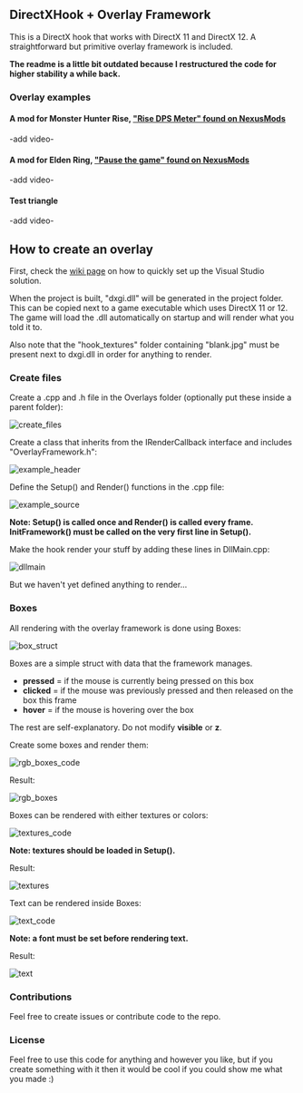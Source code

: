 ## DirectXHook + Overlay Framework
This is a DirectX hook that works with DirectX 11 and DirectX 12. A straightforward but primitive overlay framework is included.

**The readme is a little bit outdated because I restructured the code for higher stability a while back.**

### Overlay examples
#### A mod for Monster Hunter Rise, ["Rise DPS Meter" found on NexusMods](https://www.nexusmods.com/monsterhunterrise/mods/289)

-add video-

#### A mod for Elden Ring, ["Pause the game" found on NexusMods](https://www.nexusmods.com/eldenring/mods/43)

-add video-

#### Test triangle

-add video-

## How to create an overlay
First, check the [wiki page](https://github.com/techiew/DirectXHook/wiki/How-to-set-up-the-Visual-Studio-solution) on how to quickly set up the Visual Studio solution.

When the project is built, "dxgi.dll" will be generated in the project folder. This can be copied next to a game executable which uses DirectX 11 or 12. The game will load the .dll automatically on startup and will render what you told it to.

Also note that the "hook_textures" folder containing "blank.jpg" must be present next to dxgi.dll in order for anything to render.

### Create files
Create a .cpp and .h file in the Overlays folder (optionally put these inside a parent folder):

![create_files](https://github.com/techiew/DirectXHook/blob/master/pictures/create_files.png)

Create a class that inherits from the IRenderCallback interface and includes "OverlayFramework.h":

![example_header](https://github.com/techiew/DirectXHook/blob/master/pictures/example_header.png)

Define the Setup() and Render() functions in the .cpp file:

![example_source](https://github.com/techiew/DirectXHook/blob/master/pictures/example_source.png)

**Note: Setup() is called once and Render() is called every frame. InitFramework() must be called on the very first line in Setup().**

Make the hook render your stuff by adding these lines in DllMain.cpp:

![dllmain](https://github.com/techiew/DirectXHook/blob/master/pictures/dllmain.png)

But we haven't yet defined anything to render...

### Boxes
All rendering with the overlay framework is done using Boxes:

![box_struct](https://github.com/techiew/DirectXHook/blob/master/pictures/box_struct.png)

Boxes are a simple struct with data that the framework manages.

- **pressed** = if the mouse is currently being pressed on this box
- **clicked** = if the mouse was previously pressed and then released on the box this frame
- **hover** = if the mouse is hovering over the box

The rest are self-explanatory. Do not modify **visible** or **z**.

Create some boxes and render them:

![rgb_boxes_code](https://github.com/techiew/DirectXHook/blob/master/pictures/rgb_boxes_code.png)

Result:

![rgb_boxes](https://github.com/techiew/DirectXHook/blob/master/pictures/rgb_boxes.png)

Boxes can be rendered with either textures or colors:

![textures_code](https://github.com/techiew/DirectXHook/blob/master/pictures/textures_code.png)

**Note: textures should be loaded in Setup().**

Result:

![textures](https://github.com/techiew/DirectXHook/blob/master/pictures/textures.png)

Text can be rendered inside Boxes:

![text_code](https://github.com/techiew/DirectXHook/blob/master/pictures/text_code.png)

**Note: a font must be set before rendering text.**

Result:

![text](https://github.com/techiew/DirectXHook/blob/master/pictures/text.png)

### Contributions
Feel free to create issues or contribute code to the repo.

### License
Feel free to use this code for anything and however you like, but if you create something with it then it would be cool if you could show me what you made :)

